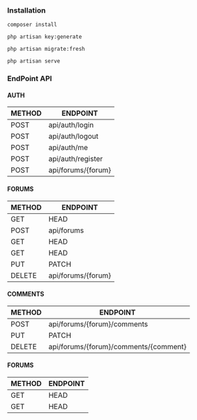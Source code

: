 ### Installation


```
composer install
```

```
php artisan key:generate
```

```
php artisan migrate:fresh
```

```
php artisan serve
```

### EndPoint API

#### AUTH
METHOD | ENDPOINT 
 ------------ | ------------- 
POST | api/auth/login 
POST | api/auth/logout 
POST | api/auth/me 
POST | api/auth/register 
POST | api/forums/{forum} 



#### FORUMS
METHOD | ENDPOINT 
 ------------ | ------------- 
GET|HEAD | api/forums 
POST | api/forums 
GET|HEAD | api/forums/tag/{tag} 
GET|HEAD | api/forums/{forum} 
PUT|PATCH | api/forums/{forum} 
DELETE | api/forums/{forum} 



#### COMMENTS
METHOD | ENDPOINT 
 ------------ | -------------  
POST | api/forums/{forum}/comments 
PUT|PATCH | api/forums/{forum}/comments/{comment} 
DELETE | api/forums/{forum}/comments/{comment} 



#### FORUMS
METHOD | ENDPOINT 
 ------------ | ------------- 
GET|HEAD | api/user/@{username}
GET|HEAD | api/user/@{username}/activity

